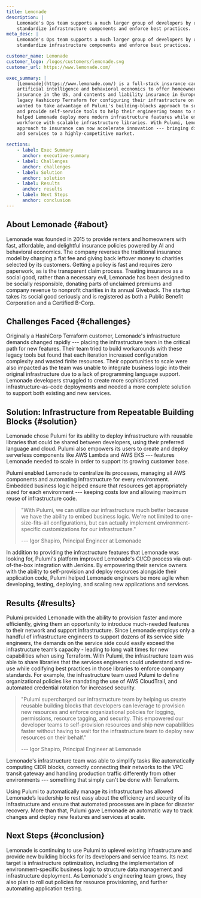 ```yaml
---
title: Lemonade
description: |
    Lemonade's Ops team supports a much larger group of developers by using Pulumi to
    standardize infrastructure components and enforce best practices.
meta_desc: |
    Lemonade's Ops team supports a much larger group of developers by using Pulumi to
    standardize infrastructure components and enforce best practices.

customer_name: Lemonade
customer_logo: /logos/customers/lemonade.svg
customer_url: https://www.lemonade.com/

exec_summary: |
    [Lemonade](https://www.lemonade.com/) is a full-stack insurance carrier that uses
    artificial intelligence and behavioral economics to offer homeowners and renters
    insurance in the US, and contents and liability insurance in Europe. Starting with
    legacy Hashicorp Terraform for configuring their infrastructure on AWS, Lemonade
    wanted to take advantage of Pulumi's building-blocks approach to serverless computing
    and provide self-service tools to help their engineering teams to move faster. Pulumi
    helped Lemonade deploy more modern infrastructure features while empowering their
    workforce with scalable infrastructure libraries. With Pulumi, Lemonade's people-first
    approach to insurance can now accelerate innovation --- bringing disruptive products
    and services to a highly-competitive market.

sections:
    - label: Exec Summary
      anchor: executive-summary
    - label: Challenges
      anchor: challenges
    - label: Solution
      anchor: solution
    - label: Results
      anchor: results
    - label: Next Steps
      anchor: conclusion
---
```


## About Lemonade {#about}

Lemonade was founded in 2015 to provide renters and homeowners with fast, affordable, and
delightful insurance policies powered by AI and behavioral economics. The company reverses
the traditional insurance model by charging a flat fee and giving back leftover money to
charities selected by its customers. Getting a policy is fast and requires zero paperwork,
as is the transparent claim process. Treating insurance as a social good, rather than a
necessary evil, Lemonade has been designed to be socially responsible, donating parts of
unclaimed premiums and company revenue to nonprofit charities in its annual Giveback. The
startup takes its social good seriously and is registered as both a Public Benefit
Corporation and a Certified B-Corp.

## Challenges Faced {#challenges}

Originally a HashiCorp Terraform customer, Lemonade's infrastructure demands changed
rapidly --- placing the infrastructure team in the critical path for new features. Their
team tried to build workarounds with these legacy tools but found that each iteration
increased configuration complexity and wasted finite resources. Their opportunities to
scale were also impacted as the team was unable to integrate business logic into their
original infrastructure due to a lack of programming language support. Lemonade developers
struggled to create more sophisticated infrastructure-as-code deployments and needed a
more complete solution to support both existing and new services.

## Solution: Infrastructure from Repeatable Building Blocks {#solution}

Lemonade chose Pulumi for its ability to deploy infrastructure with reusable libraries
that could be shared between developers, using their preferred language and cloud. Pulumi
also empowers its users to create and deploy serverless components like AWS Lambda and AWS
EKS --- features Lemonade needed to scale in order to support its growing customer base.

Pulumi enabled Lemonade to centralize its processes, managing all AWS components and
automating infrastructure for every environment. Embedded business logic helped ensure
that resources get appropriately sized for each environment --- keeping costs low and
allowing maximum reuse of infrastructure code.

> "With Pulumi, we can utilize our infrastructure much better because we have the ability to
> embed business logic. We're not limited to one-size-fits-all configurations, but can
> actually implement environment-specific customizations for our infrastructure."
>
> --- Igor Shapiro, Principal Engineer at Lemonade

In addition to providing the infrastructure features that Lemonade was looking for,
Pulumi's platform improved Lemonade's CI/CD process via out-of-the-box integration with
Jenkins. By empowering their service owners with the ability to self-provision and deploy
resources alongside their application code, Pulumi helped Lemonade engineers be more agile
when developing, testing, deploying, and scaling new applications and services.

## Results {#results}

Pulumi provided Lemonade with the ability to provision faster and more efficiently, giving
them an opportunity to introduce much-needed features to their network and support
infrastructure. Since Lemonade employs only a handful of infrastructure engineers to
support dozens of its service side engineers, the demands on the service side could easily
exceed the infrastructure team’s capacity - leading to long wait times for new
capabilities when using Terraform. With  Pulumi, the infrastructure team was able to share
libraries that the services engineers could understand and re-use while codifying best
practices in those libraries to enforce company standards. For example, the infrastructure
team used Pulumi to define organizational policies like mandating the use of AWS
CloudTrail, and automated credential rotation for increased security.

> "Pulumi supercharged our infrastructure team by helping us create reusable building blocks
> that developers can leverage to provision new resources and enforce organizational
> policies for logging, permissions, resource tagging, and security. This empowered our
> developer teams to self-provision resources and ship new capabilities faster without
> having to wait for the infrastructure team to deploy new resources on their behalf."
>
> --- Igor Shapiro, Principal Engineer at Lemonade

Lemonade's infrastructure team was able to simplify tasks like automatically computing
CIDR blocks, correctly connecting their networks to the VPC transit gateway and handling
production traffic differently from other environments --- something that simply can't be
done with Terraform.

Using Pulumi to automatically manage its infrastructure has allowed Lemonade’s leadership
to rest easy about the efficiency and security of its infrastructure and ensure that
automated processes are in place for disaster recovery. More than that, Pulumi gave
Lemonade an automatic way to track changes and deploy new features and services at scale.

## Next Steps {#conclusion}

Lemonade is continuing to use Pulumi to uplevel existing infrastructure and provide new
building blocks for its developers and service teams. Its next target is infrastructure
optimization, including the implementation of environment-specific business logic to
structure data management and infrastructure deployment. As Lemonade's engineering team
grows, they also plan to roll out policies for resource provisioning, and further
automating application testing.
